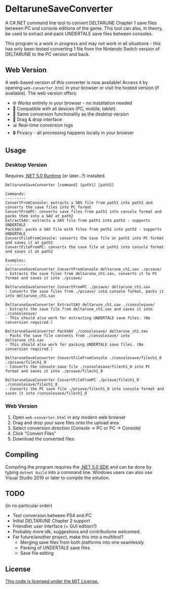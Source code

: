 # DeltaruneSaveConverter

A C#.NET command line tool to convert DELTARUNE Chapter 1 save files between PC and console editions of the game. This tool can also, in theory, be used to extract and pack UNDERTALE save files between consoles.

This program is a work in progress and may not work in all situations - this has only been tested converting 1 file from the Nintendo Switch version of DELTARUNE to the PC version and back.

## Web Version

A web-based version of this converter is now available! Access it by opening `web-converter.html` in your browser or visit the hosted version (if available). The web version offers:

- 🌐 Works entirely in your browser - no installation needed
- 📱 Compatible with all devices (PC, mobile, tablet)
- 🔄 Same conversion functionality as the desktop version
- 🎯 Drag & drop interface
- 📊 Real-time conversion logs
- 🔒 Privacy - all processing happens locally in your browser

## Usage

### Desktop Version

Requires [.NET 5.0 Runtime](https://dotnet.microsoft.com/download) (or later...?) installed.

```
DeltaruneSaveConverter [command] [path1] [path2]

Commands:
---------
ConvertFromConsole: extracts a SAV file from path1 into path2 and converts the save files into PC format
ConvertFromPC: converts save files from path1 into console format and packs them into a SAV at path2
ExtractSAV: extracts a SAV file from path1 into path2 - supports UNDERTALE
PackSAV: packs a SAV file with files from path1 into path2 - supports UNDERTALE
ConvertFileFromConsole: converts the save file at path1 into PC format and saves it at path2
ConvertFileFromPC: converts the save file at path1 into console format and saves it at path2

Examples:
---------
DeltaruneSaveConverter ConvertFromConsole deltarune_ch1.sav ./pcsave/
- Extracts the save files from deltarune_ch1.sav, converts it to PC format and saves it into ./pcsave/

DeltaruneSaveConverter ConvertFromPC ./pcsave/ deltarune_ch1.sav
- Converts the save files from ./pcsave/ into console format, packs it into deltarune_ch1.sav

DeltaruneSaveConverter ExtractSAV deltarune_ch1.sav ./consolesave/
- Extracts the save file from deltarune_ch1.sav and saves it into ./consolesave/
- This should also work for extracting UNDERTALE save files. (No conversion required.)

DeltaruneSaveConverter PackSAV ./consolesave/ deltarune_ch1.sav
- Packs the save file contents from ./consolesave/ into deltarune_ch1.sav
- This should also work for packing UNDERTALE save files. (No conversion required.)

DeltaruneSaveConverter ConvertFileFromConsole ./consolesave/filech1_0 ./pcsave/filech1_0
- Converts the console save file ./consolesave/filech1_0 into PC format and saves it into ./pcsave/filech1_0

DeltaruneSaveConverter ConvertFileFromPC ./pcsave/filech1_0 ./consolesave/filech1_0 
- Converts the PC save file ./pcsave/filech1_0 into console format and saves it into /consolesave/filech1_0
```

### Web Version

1. Open `web-converter.html` in any modern web browser
2. Drag and drop your save files onto the upload area
3. Select conversion direction (Console → PC or PC → Console)
4. Click "Convert Files"
5. Download the converted files

## Compiling

Compiling the program requires the [.NET 5.0 SDK](https://dotnet.microsoft.com/download) and can be done by typing `dotnet build` into a command line. Windows users can also use Visual Studio 2019 or later to compile the solution.

## TODO

(in no particular order)

- Test conversion between PS4 and PC
- Initial DELTARUNE Chapter 2 support
- Friendlier user interface (+ GUI edition?)
- Probably more idk, suggestions and contributions welcomed.
- Far future/another project, make this into a multitool?
	- Merging save files from both platforms into one seamlessly
    - Parsing of UNDERTALE save files
    - Save file editing

## License

[This code is licensed under the MIT License.](https://github.com/InvoxiPlayGames/DeltaruneSaveConverter/blob/master/LICENSE)